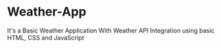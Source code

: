 # Weather-App
It's a Basic Weather Application With Weather API Integration using basic HTML, CSS and JavaScript

